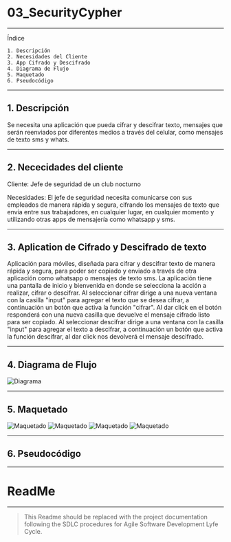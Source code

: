 # 03_SecurityCypher

---
Índice

    1. Descripción 
    2. Necesidades del Cliente
    3. App Cifrado y Descifrado
    4. Diagrama de Flujo
    5. Maquetado
    6. Pseudocódigo
    
---
## 1. Descripción 

Se necesita una aplicación que pueda cifrar y descifrar texto, mensajes que serán reenviados por diferentes medios a través del celular, como mensajes de texto sms y whats.

---
## 2. Nececidades del cliente 

Cliente:
Jefe de seguridad de un club nocturno

Necesidades:
El jefe de seguridad necesita comunicarse con sus empleados de manera rápida y segura, cifrando los mensajes de texto que envía entre sus trabajadores, en cualquier lugar, en cualquier momento y utilizando otras apps de mensajería como whatsapp y sms. 

---
## 3. Aplication de Cifrado y Descifrado de texto

Aplicación para móviles, diseñada para cifrar y descifrar texto de manera rápida y segura, para poder ser copiado y enviado a través de otra aplicación como whatsapp o mensajes de texto sms.
La aplicación tiene una pantalla de inicio y bienvenida en donde se selecciona la acción a realizar, cifrar o descifrar. 
    Al seleccionar cifrar dirige a una nueva ventana con la casilla "input" para agregar el texto que se desea cifrar, a continuación un botón que activa la función "cifrar". Al dar click en el botón responderá con una nueva casilla que devuelve el mensaje cifrado listo para ser copiado. 
    Al seleccionar descifrar dirige a una ventana con la casilla "input" para agregar el texto a descifrar, a continuación un botón que activa la función descifrar, al dar click nos devolverá el mensaje descifrado. 

---
## 4. Diagrama de Flujo
![Diagrama](./assets/Diagrama.jpeg)

---
## 5. Maquetado
![Maquetado](./assets/Inicio.png) ![Maquetado](./assets/Cif.png) ![Maquetado](./assets/Cifrado.png) ![Maquetado](./assets/Descifrado.png) 

---
## 6. Pseudocódigo
---
# ReadMe

---

> This Readme should be replaced with the project documentation following the SDLC procedures for Agile Software Development Lyfe Cycle.

